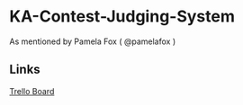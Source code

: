 # KA-Contest-Judging-System
As mentioned by Pamela Fox ( @pamelafox )


## Links
[Trello Board](https://trello.com/b/IAYgtwLH/ka-contest-judging-system)
